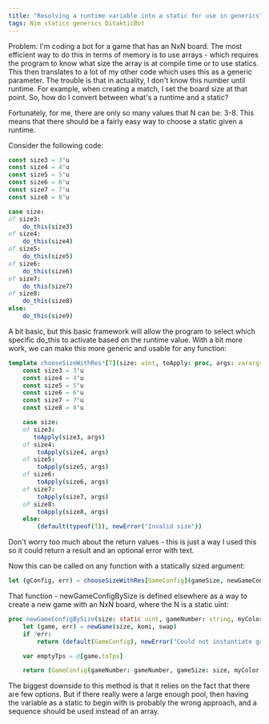 ```yaml
---
title: "Resolving a runtime variable into a static for use in generics"
tags: Nim statics generics DitakticBot
---
```


Problem: I'm coding a bot for a game that has an NxN board. The most efficient way to do this in terms of memory is to use arrays - which requires the program to know what size the array is at compile time or to use statics. This then translates to a lot of my other code which uses this as a generic parameter. The trouble is that in actuality, I don't know this number until runtime. For example, when creating a match, I set the board size at that point. So, how do I convert between what's a runtime and a static?

Fortunately, for me, there are only so many values that N can be: 3-8. This means that there should be a fairly easy way to choose a static given a runtime. 

Consider the following code:

```nim
const size3 = 3'u
const size4 = 4'u
const size5 = 5'u
const size6 = 6'u
const size7 = 7'u
const size8 = 8'u

case size:
of size3:
    do_this(size3)
of size4:
    do_this(size4)
of size5:
    do_this(size5)
of size6:
    do_this(size6)
of size7:
    do_this(size7)
of size8:
    do_this(size8)
else:
    do_this(size9)
```

A bit basic, but this basic framework will allow the program to select which specific do_this to activate based on the runtime value. With a bit more work, we can make this more generic and usable for any function:

```nim
template chooseSizeWithRes*[T](size: uint, toApply: proc, args: varargs[untyped]): (T, Error) =
    const size3 = 3'u
    const size4 = 4'u
    const size5 = 5'u
    const size6 = 6'u
    const size7 = 7'u
    const size8 = 8'u

    case size:
    of size3:
       toApply(size3, args)
    of size4:
        toApply(size4, args)
    of size5:
        toApply(size5, args)
    of size6:
        toApply(size6, args)
    of size7:
        toApply(size7, args)
    of size8:
        toApply(size8, args)
    else:
        (default(typeof(T)), newError("Invalid size"))
```

Don't worry too much about the return values - this is just a way I used this so it could return a result and an optional error with text.

Now this can be called on any function with a statically sized argument:

```nim
let (gConfig, err) = chooseSizeWithRes[GameConfig](gameSize, newGameConfigBySize, gameNumber, myColor, opponent, komi, flats, caps)
```

That function - newGameConfigBySize is defined elsewhere as a way to create a new game with an NxN board, where the N is a static uint:

```nim
proc newGameConfigBySize(size: static uint, gameNumber: string, myColor: Color, opponent: string, komi: int8, flats: uint8, caps: uint8, swap: bool = true): (GameConfig, Error) =
    let (game, err) = newGame(size, komi, swap)
    if ?err:
        return (default(GameConfig), newError("Could not instantiate game"))

    var emptyTps = @[game.toTps]

    return (GameConfig(gameNumber: gameNumber, gameSize: size, myColor: myColor, opponent: opponent, komi: komi, flats: flats, caps: caps, tpsHistory: emptyTps), default(Error))
```

The biggest downside to this method is that it relies on the fact that there are few options. But if there really were a large enough pool, then having the variable as a static to begin with is probably the wrong approach, and a sequence should be used instead of an array.